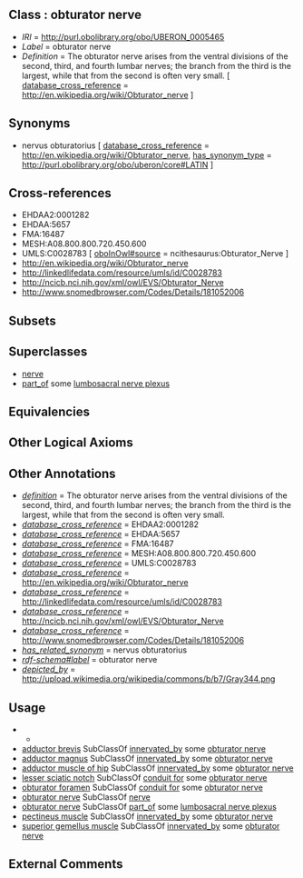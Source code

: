 
## Class : obturator nerve

 * *IRI* = http://purl.obolibrary.org/obo/UBERON_0005465
 * *Label* = obturator nerve
 * *Definition* = The obturator nerve arises from the ventral divisions of the second, third, and fourth lumbar nerves; the branch from the third is the largest, while that from the second is often very small. [ [database_cross_reference](../../ef/oboInOwl#hasDbXref.md) = http://en.wikipedia.org/wiki/Obturator_nerve ]

## Synonyms

 * nervus obturatorius [ [database_cross_reference](../../ef/oboInOwl#hasDbXref.md) = http://en.wikipedia.org/wiki/Obturator_nerve, [has_synonym_type](../../pe/oboInOwl#hasSynonymType.md) = http://purl.obolibrary.org/obo/uberon/core#LATIN ]

## Cross-references

 * EHDAA2:0001282
 * EHDAA:5657
 * FMA:16487
 * MESH:A08.800.800.720.450.600
 * UMLS:C0028783 [ [oboInOwl#source](../../ce/oboInOwl#source.md) = ncithesaurus:Obturator_Nerve ]
 * http://en.wikipedia.org/wiki/Obturator_nerve
 * http://linkedlifedata.com/resource/umls/id/C0028783
 * http://ncicb.nci.nih.gov/xml/owl/EVS/Obturator_Nerve
 * http://www.snomedbrowser.com/Codes/Details/181052006

## Subsets


## Superclasses

 * [nerve](../../UBERON/21/UBERON_0001021.md)
 * [part_of](../../BFO/50/BFO_0000050.md) some [lumbosacral nerve plexus](../../UBERON/15/UBERON_0001815.md)

## Equivalencies


## Other Logical Axioms


## Other Annotations

 * *[definition](../../IAO/15/IAO_0000115.md)* = The obturator nerve arises from the ventral divisions of the second, third, and fourth lumbar nerves; the branch from the third is the largest, while that from the second is often very small.
 * *[database_cross_reference](../../ef/oboInOwl#hasDbXref.md)* = EHDAA2:0001282
 * *[database_cross_reference](../../ef/oboInOwl#hasDbXref.md)* = EHDAA:5657
 * *[database_cross_reference](../../ef/oboInOwl#hasDbXref.md)* = FMA:16487
 * *[database_cross_reference](../../ef/oboInOwl#hasDbXref.md)* = MESH:A08.800.800.720.450.600
 * *[database_cross_reference](../../ef/oboInOwl#hasDbXref.md)* = UMLS:C0028783
 * *[database_cross_reference](../../ef/oboInOwl#hasDbXref.md)* = http://en.wikipedia.org/wiki/Obturator_nerve
 * *[database_cross_reference](../../ef/oboInOwl#hasDbXref.md)* = http://linkedlifedata.com/resource/umls/id/C0028783
 * *[database_cross_reference](../../ef/oboInOwl#hasDbXref.md)* = http://ncicb.nci.nih.gov/xml/owl/EVS/Obturator_Nerve
 * *[database_cross_reference](../../ef/oboInOwl#hasDbXref.md)* = http://www.snomedbrowser.com/Codes/Details/181052006
 * *[has_related_synonym](../../ym/oboInOwl#hasRelatedSynonym.md)* = nervus obturatorius
 * *[rdf-schema#label](../../el/rdf-schema#label.md)* = obturator nerve
 * *[depicted_by](../../depicted/by/depicted_by.md)* = http://upload.wikimedia.org/wikipedia/commons/b/b7/Gray344.png

## Usage

 * -
 * [adductor brevis](../../UBERON/68/UBERON_0000368.md) SubClassOf [innervated_by](../../RO/05/RO_0002005.md) some [obturator nerve](../../UBERON/65/UBERON_0005465.md)
 * [adductor magnus](../../UBERON/70/UBERON_0000370.md) SubClassOf [innervated_by](../../RO/05/RO_0002005.md) some [obturator nerve](../../UBERON/65/UBERON_0005465.md)
 * [adductor muscle of hip](../../UBERON/44/UBERON_0011144.md) SubClassOf [innervated_by](../../RO/05/RO_0002005.md) some [obturator nerve](../../UBERON/65/UBERON_0005465.md)
 * [lesser sciatic notch](../../UBERON/36/UBERON_0014436.md) SubClassOf [conduit for](../../core#conduit/or/core#conduit_for.md) some [obturator nerve](../../UBERON/65/UBERON_0005465.md)
 * [obturator foramen](../../UBERON/03/UBERON_0006803.md) SubClassOf [conduit for](../../core#conduit/or/core#conduit_for.md) some [obturator nerve](../../UBERON/65/UBERON_0005465.md)
 * [obturator nerve](../../UBERON/65/UBERON_0005465.md) SubClassOf [nerve](../../UBERON/21/UBERON_0001021.md)
 * [obturator nerve](../../UBERON/65/UBERON_0005465.md) SubClassOf [part_of](../../BFO/50/BFO_0000050.md) some [lumbosacral nerve plexus](../../UBERON/15/UBERON_0001815.md)
 * [pectineus muscle](../../UBERON/82/UBERON_0001382.md) SubClassOf [innervated_by](../../RO/05/RO_0002005.md) some [obturator nerve](../../UBERON/65/UBERON_0005465.md)
 * [superior gemellus muscle](../../UBERON/03/UBERON_0019203.md) SubClassOf [innervated_by](../../RO/05/RO_0002005.md) some [obturator nerve](../../UBERON/65/UBERON_0005465.md)

## External Comments

